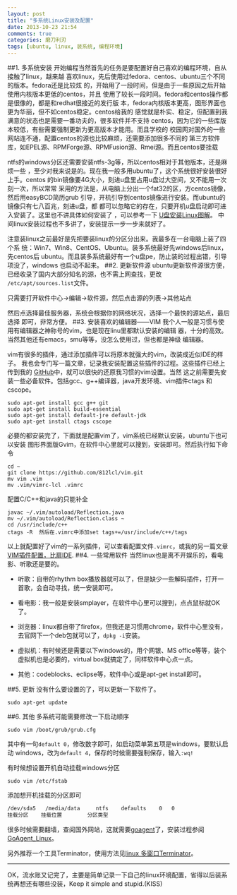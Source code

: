 ```yaml
---
layout: post
title: "多系统Linux安装及配置"
date: 2013-10-23 21:54
comments: true
categories: 磨刀利刃
tags: [ubuntu, linux, 装系统, 编程环境]
---
```

##1. 多系统安装
开始编程当然首先的任务是要配置好自己喜欢的编程环境，自从接触了linux，越来越
喜欢linux，先后使用过fedora、centos、ubuntu三个不同的版本。fedora还是比较炫
的，开始用了一段时间，但是由于一些原因之后开始使用内核版本更低的centos，并且
使用了较长一段时间。fedora和centos操作都是很像的，都是和redhat很接近的发行版
本，fedora内核版本更高，图形界面也更为华丽，但不如centos稳定。centos给我的
感觉就是朴实、稳定，但配置到我满意的状态也是需要一番功夫的，很多软件并不支持
centos，因为它的一些库版本较低，有些需要强制更新为更高版本才能用。而且学校的
校园网对国外的一些网站连不通，配置centos的源也比较麻烦，还需要添加很多不同的
第三方软件库，如EPEL源、RPMForge源、RPMFusion源、Rmei源。而且centos要挂载
<!-- more -->
ntfs的windows分区还需要安装ntfs-3g等，所以centos相对于其他版本，还是麻烦一些
，至少对我来说是的。现在我一般多用ubuntu了，这个系统很好安装很好上手。centos
的bin镜像要4G大小，刻进u盘里占用u盘过大空间，又不能用一次刻一次，所以常常
采用的方法是，从电脑上分出一个fat32的区，方centos镜像，然后用easyBCD简历grub
引导，开机引导到centos镜像进行安装。而ubuntu的镜像只有七八百兆，刻进u盘，都
都可以忽略它的存在，只要开机u盘启动即可进入安装了。这里也不讲具体如何安装了
，可以参考一下
[U盘安装Linux图解](http://blog.csdn.net/xiazdong/article/details/7523331)。
中间linux安装过程也不多讲了，安装提示一步一步来就好了。

注意装linux之前最好是先把要装linux的分区分出来。我最多在一台电脑上装了四个系
统：Win7、Win8、CentOS、Ubuntu。装多系统最好先windows后linux，先centos后
ubuntu。而且装多系统最好有一个u盘pe，防止装的过程出错，引导项没了，windows
也启动不起来。
##2. 更新软件源
ubuntu更新软件源很方便，已经收录了国内大部分知名的源，也不需上网查找，更改
`/etc/apt/sources.list`文件。

只需要打开软件中心->编辑->软件源，然后点击源的列表->其他站点

然后点选择最佳服务器，系统会根据你的网络状况，选择一个最快的源站点，最后选择
即可，非常方便。
##3. 安装喜欢的编辑器――VIM
我个人一般是习惯与使用有编辑器之神称号的vim，也是现在linu里都默认安装的编辑
器，十分的高效。当然其他还有emacs，smu等等，没怎么使用过，但也都是神级
编辑器。

vim有很多的插件，通过添加插件可以将原本就强大的vim，改装成近似IDE的样子。
我也会专门写一篇文章，记录我安装配置这些插件的过程。这些插件已经上传到我的
[GitHub](https://github.com/812lcl)中，就可以很快的还原我习惯的vim设置。当然
这之前需要先安装一些必备软件。包括gcc、g++编译器，java开发环境、vim插件ctags
和cscope。
```
sudo apt-get install gcc g++ git
sudo apt-get install build-essential
sudo apt-get install default-jre default-jdk
sudo apt-get install ctags cscope
```
必要的都安装完了，下面就是配置vim了，vim系统已经默认安装，ubuntu下也可以安装
图形界面版Gvim，在软件中心里就可以搜到，安装即可。然后执行如下命令
```
cd ~
git clone https://github.com/812lcl/vim.git
mv vim .vim
mv .vim/vimrc-lcl .vimrc
```
配置C/C++和java的只能补全
```
javac ~/.vim/autoload/Reflection.java
mv ~/.vim/autoload/Reflection.class ~
cd /usr/include/c++
ctags -R  然后在.vimrc中添加set tags+=/usr/include/c++/tags
```
以上就配置好了vim的一系列插件，可以查看配置文件`.vimrc`，或我的另一篇文章
[VIM插件配置，比肩IDE](http://812lcl.github.io/blog/2013/10/24/vimcha-jian-pei-zhi-%2Cbi-jian-ide/).
##4. 一些常用软件
当然linux也是离不开娱乐的，看电影、听歌还是要的。

- 听歌：自带的rhythm box播放器就可以了，但是缺少一些解码插件，打开一首歌，会自动寻找，统一安装即可。

- 看电影：我一般是安装smplayer，在软件中心里可以搜到，点点鼠标就OK了。

- 浏览器：linux都自带了firefox，但我还是习惯用chrome，软件中心里没有，去官网下一个deb包就可以了，`dpkg -i`安装。

- 虚拟机：有时候还是需要以下windows的，用个网银、MS office等等，装个虚拟机也是必要的，virtual box就搞定了，同样软件中心点一点。

- 其他：codeblocks、eclipse等，软件中心或是apt-get install即可。

##5. 更新
没有什么要设置的了，可以更新一下软件了。

	sudo apt-get update
##6. 其他
多系统可能需要修改一下启动顺序

	sudo vim /boot/grub/grub.cfg

其中有一句`default 0`，修改数字即可，如启动菜单第五项是windows，要默认启动
windows，改为`default 4`，保存的时候需要强制保存，输入`:wq!`

有时候想设置开机自动挂载windows分区

	sudo vim /etc/fstab

添加想开机挂载的分区即可
```sh
/dev/sda5 	/media/data 	ntfs 	defaults 	0 	0
挂载分区 	挂载位置 		分区类型
```

很多时候需要翻墙，查阅国外网站，这就需要[goagent](https://code.google.com/p/goagent/)了，安装过程参阅[GoAgent_Linux](https://code.google.com/p/goagent/wiki/GoAgent_Linux)。

另外推荐一个工具Terminator，使用方法见[linux 多窗口Terminator](http://dikar.iteye.com/blog/940085)。

---
OK，流水账又记完了，主要是简单记录一下自己的linux环境配置，省得以后装系统再想还有哪些没装，Keep it simple and stupid.(KISS)
